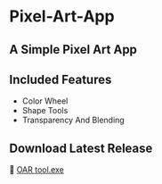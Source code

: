 # Pixel-Art-App

## A Simple Pixel Art App

## Included Features
- Color Wheel
- Shape Tools
- Transparency And Blending

## Download Latest Release
🔗 [OAR tool.exe](https://github.com/FireNinja7365/Pixel-Art-App/releases/latest/download/pixel_art_app.exe)

